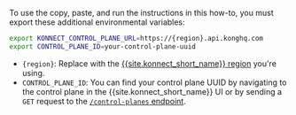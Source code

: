 To use the copy, paste, and run the instructions in this how-to, you must export these additional environmental variables:

```sh
export KONNECT_CONTROL_PLANE_URL=https://{region}.api.konghq.com
export CONTROL_PLANE_ID=your-control-plane-uuid
```
* `{region}`: Replace with the [{{site.konnect_short_name}} region](/konnect-platform/konnect-geos/) you're using.
* `CONTROL_PLANE_ID`: You can find your control plane UUID by navigating to the control plane in the {{site.konnect_short_name}} UI or by sending a `GET` request to the [`/control-planes` endpoint](/api/konnect/control-planes/v2/#/operations/list-control-planes).
